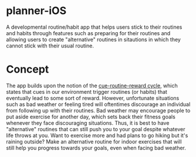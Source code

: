 # planner-iOS
A developmental routine/habit app that helps users stick to their routines and habits through features such as preparing for their routines and allowing users to create "alternative" routines in sitautions in which they cannot stick with their usual routine.

# Concept
The app builds upon the notion of the <a href="http://charlesduhigg.com/how-habits-work/">cue-routine-reward cycle</a>, which states that cues in our environment trigger routines (or habits) that eventually lead to some sort of reward. However, unfortunate situations such as bad weather or feeling tired will oftentimes discourage an individual from following up with their routines. Bad weather may encourage people to put aside exercise for another day, which sets back their fitness goals whenever they face discouraging situations. Thus, it is best to have "alternative" routines that can still push you to your goal despite whatever life throws at you. Want to exercise more and had plans to go hiking but it's raining outside? Make an alternative routine for indoor exercises that will still help you progress towards your goals, even when facing bad weather.
